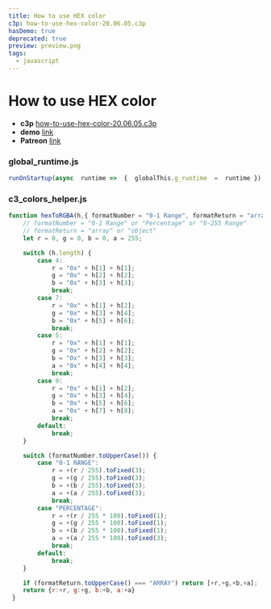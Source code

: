 ```yaml
---
title: How to use HEX color
c3p: how-to-use-hex-color-20.06.05.c3p
hasDemo: true
deprecated: true
preview: preview.png
tags:
  - javascript
---
```


# How to use HEX color

* **c3p** [how-to-use-hex-color-20.06.05.c3p](source/c3p/how-to-use-hex-color-20.06.05.c3p)
* **demo** [link](demo)
* **Patreon** [link](https://patreon.com/el3um4s)

### global_runtime.js

```javascript
runOnStartup(async  runtime =>  {  globalThis.g_runtime  =  runtime })
```

### c3_colors_helper.js

```javascript
function hexToRGBA(h,{ formatNumber = "0-1 Range", formatReturn = "array" } = {}) {
	// formatNumber = "0-1 Range" or "Percentage" or "0-255 Range"
	// formatReturn = "array" or "object"
	let r = 0, g = 0, b = 0, a = 255;

	switch (h.length) {
		case 4:
			r = "0x" + h[1] + h[1];
    		g = "0x" + h[2] + h[2];
    		b = "0x" + h[3] + h[3];
			break;
		case 7:
			r = "0x" + h[1] + h[2];
    		g = "0x" + h[3] + h[4];
    		b = "0x" + h[5] + h[6];
			break;
		case 5:
			r = "0x" + h[1] + h[1];
    		g = "0x" + h[2] + h[2];
    		b = "0x" + h[3] + h[3];
    		a = "0x" + h[4] + h[4];
			break;
		case 9:
			r = "0x" + h[1] + h[2];
    		g = "0x" + h[3] + h[4];
    		b = "0x" + h[5] + h[6];
    		a = "0x" + h[7] + h[8];
			break;
		default:
			break;
	}

	switch (formatNumber.toUpperCase()) {
		case "0-1 RANGE":
			r = +(r / 255).toFixed(3);
    		g = +(g / 255).toFixed(3);
    		b = +(b / 255).toFixed(3);
			a = +(a / 255).toFixed(3);
			break;
		case "PERCENTAGE":
			r = +(r / 255 * 100).toFixed(1);
    		g = +(g / 255 * 100).toFixed(1);
    		b = +(b / 255 * 100).toFixed(1);
			a = +(a / 255 * 100).toFixed(3);
			break;
		default:
			break;
	}

  	if (formatReturn.toUpperCase() === "ARRAY") return [+r,+g,+b,+a];
	return {r:+r, g:+g, b:+b, a:+a}
 }
```
